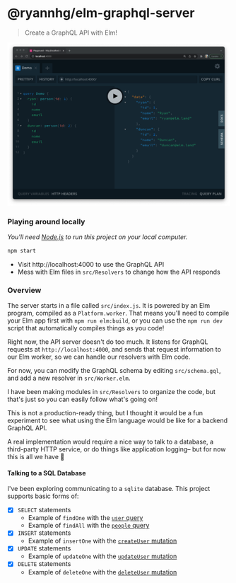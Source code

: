 # @ryannhg/elm-graphql-server
> Create a GraphQL API with Elm!

![A screenshot of a demo query in the GraphQL playground](./screenshot.png)

### Playing around locally

_You'll need [Node.js](https://nodejs.org) to run this project on your local computer._

```bash
npm start
```

- Visit http://localhost:4000 to use the GraphQL API
- Mess with Elm files in `src/Resolvers` to change how the API responds

### Overview

The server starts in a file called `src/index.js`. It is powered by an Elm program, compiled
as a `Platform.worker`. That means you'll need to compile your Elm app first with `npm run elm:build`, or you can use the `npm run dev` script that automatically compiles things as you code!

Right now, the API server doesn't do too much. It listens for GraphQL requests at `http://localhost:4000`, and sends that request information to our Elm worker, so we can handle our resolvers with Elm code.

For now, you can modify the GraphQL schema by editing `src/schema.gql`, and add a new resolver in `src/Worker.elm`.

I have been making modules in `src/Resolvers` to organize the code, but that's just so you can easily follow what's going on!

This is not a production-ready thing, but I thought it would be a fun experiment to see what using the Elm language would be like for a backend GraphQL API.

A real implementation would require a nice way to talk to a database, a third-party HTTP service, or do things like application logging– but for now this is all we have 🙂

#### Talking to a SQL Database

I've been exploring communicating to a `sqlite` database. This project supports basic forms of:

- [x] `SELECT` statements
  - Example of `findOne` with the [`user` query](./src/Resolvers/Query/User.elm)
  - Example of `findAll` with the [`people` query](./src/Resolvers/Query/People.elm)
- [x] `INSERT` statements
  - Example of `insertOne` with the [`createUser` mutation](./src/Resolvers/Mutation/CreateUser.elm)
- [x] `UPDATE` statements
  - Example of `updateOne` with the [`updateUser` mutation](./src/Resolvers/Mutation/UpdateUser.elm)
- [x] `DELETE` statements
  - Example of `deleteOne` with the [`deleteUser` mutation](./src/Resolvers/Mutation/DeleteUser.elm)